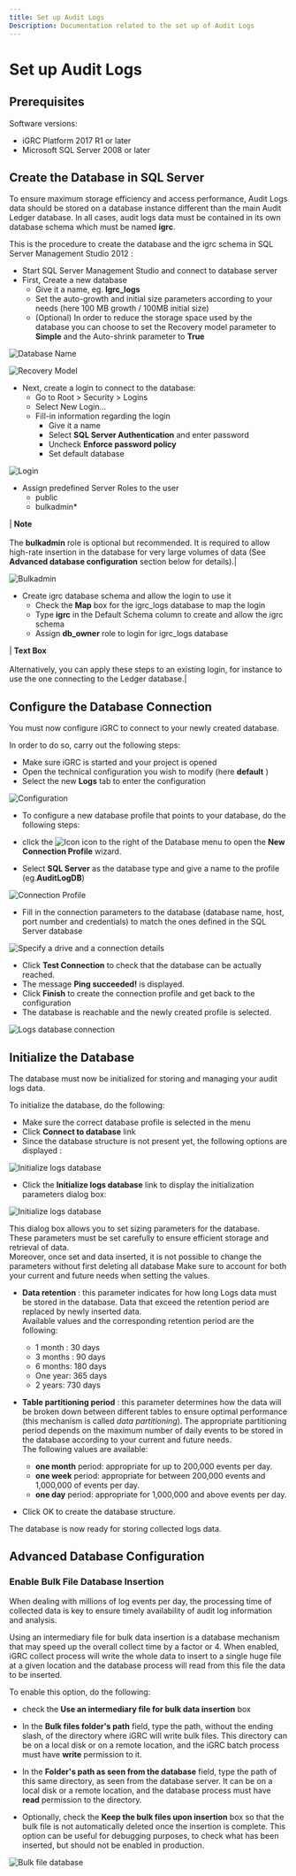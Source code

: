 ```yaml
---
title: Set up Audit Logs
Description: Documentation related to the set up of Audit Logs
---
```


# Set up Audit Logs

## Prerequisites

Software versions:

- iGRC Platform 2017 R1 or later
- Microsoft SQL Server 2008 or later

## Create the Database in SQL Server

To ensure maximum storage efficiency and access performance, Audit Logs data should be stored on a database instance different than the main Audit Ledger database. In all cases, audit logs data must be contained in its own database schema which must be named **igrc**.

This is the procedure to create the database and the igrc schema in SQL Server Management Studio 2012 :

- Start SQL Server Management Studio and connect to database server
- First, Create a new database
  - Give it a name, eg. **Igrc\_logs**
  - Set the auto-growth and initial size parameters according to your needs (here 100 MB growth / 100MB initial size)
  - (Optional) In order to reduce the storage space used by the database you can choose to set the Recovery model parameter to **Simple** and the Auto-shrink parameter to **True**  

![Database Name](../audit-logs/images/01.png "Database Name")

![Recovery Model](../audit-logs/images/02.png "Recovery Model")

  - Next, create a login to connect to the database:
    - Go to Root \> Security \> Logins
    - Select New Login...
    - Fill-in information regarding the login
      - Give it a name
      - Select **SQL Server Authentication** and enter password
      - Uncheck **Enforce password policy**
      - Set default database

![Login](../audit-logs/images/04.png "Login")

- Assign predefined Server Roles to the user
  - public
  - bulkadmin\*



| **Note** <br><br> The **bulkadmin** role is optional but recommended. It is required to allow high-rate insertion in the database for very large volumes of data (See **Advanced database configuration**  section below for details).|

![Bulkadmin](../audit-logs/images/05.png "Bulkadmin")

- Create igrc database schema and allow the login to use it
  - Check the **Map** box for the igrc\_logs database to map the login
  - Type **igrc** in the Default Schema column to create and allow the igrc schema
  - Assign **db\_owner** role to login for igrc\_logs database  

| **Text Box** <br><br> Alternatively, you can apply these steps to an existing login, for instance to use the one connecting to the Ledger database.|

## Configure the Database Connection

You must now configure iGRC to connect to your newly created database.   

In order to do so, carry out the following steps:

- Make sure iGRC is started and your project is opened
- Open the technical configuration you wish to modify (here **default** )
- Select the new **Logs** tab to enter the configuration

![Configuration](../audit-logs/images/11.png "Configuration")

- To configure a new database profile that points to your database, do the following steps:

- click the ![Icon](../audit-logs/images/112B.png "Icon") icon to the right of the Database menu to open the **New Connection Profile** wizard.
- Select **SQL Server** as the database type and give a name to the profile (eg.**AuditLogDB**)

![Connection Profile](../audit-logs/images/12.png "Connection Profile")

- Fill in the connection parameters to the database (database name, host, port number and credentials) to match the ones defined in the SQL Server database

![Specify a drive and a connection details](../audit-logs/images/13.png "Specify a drive and a connection details")

- Click **Test Connection** to check that the database can be actually reached.
- The message **Ping succeeded!** is displayed.
- Click **Finish** to create the connection profile and get back to the configuration
- The database is reachable and the newly created profile is selected.

![Logs database connection](../audit-logs/images/13b.png "Logs database connection")

## Initialize the Database

The database must now be initialized for storing and managing your audit logs data.  

To initialize the database, do the following:  

- Make sure the correct database profile is selected in the menu
- Click **Connect to database** link
- Since the database structure is not present yet, the following options are displayed :

![Initialize logs database](../audit-logs/images/14.png "Initialize logs database")

- Click the **Initialize logs database** link to display the initialization parameters dialog box:

![Initialize logs database](../audit-logs/images/15.png "Initialize logs database")

This dialog box allows you to set sizing parameters for the database.  
These parameters must be set carefully to ensure efficient storage and retrieval of data.  
Moreover, once set and data inserted, it is not possible to change the parameters without first deleting all database
Make sure to account for both your current and future needs when setting the values.

- **Data retention** : this parameter indicates for how long Logs data must be stored in the database. Data that exceed the retention period are replaced by newly inserted data.   
Available values and the corresponding retention period are the following:
  - 1 month : 30 days
  - 3 months : 90 days
  - 6 months: 180 days
  - One year: 365 days
  - 2 years: 730 days      

- **Table partitioning period** : this parameter determines how the data will be broken down between different tables to ensure optimal performance (this mechanism is called _data partitioning_). The appropriate partitioning period depends on the maximum number of daily events to be stored in the database according to your current and future needs.  
The following values are available:
  - **one month** period: appropriate for up to 200,000 events per day.
  - **one week** period: appropriate for between 200,000 events and 1,000,000 of events per day.
  - **one day** period: appropriate for 1,000,000 and above events per day.   

- Click OK to create the database structure.   

The database is now ready for storing collected logs data.

## Advanced Database Configuration

### Enable Bulk File Database Insertion

When dealing with millions of log events per day, the processing time of collected data is key to ensure timely availability of audit log information and analysis.

Using an intermediary file for bulk data insertion is a database mechanism that may speed up the overall collect time by a factor or 4.
When enabled, iGRC collect process will write the whole data to insert to a single huge file at a given location and the database process will read from this file the data to be inserted.

To enable this option, do the following:   

- check the **Use an intermediary file for bulk data insertion** box   

- In the **Bulk files folder's path** field, type the path, without the ending slash, of the directory where iGRC will write bulk files. This directory can be on a local disk or on a remote location, and the iGRC batch process must have **write** permission to it.   

- In the **Folder's path as seen from the database** field, type the path of this same directory, as seen from the database server. It can be on a local disk or a remote location, and the database process must have **read** permission to the directory.  

- Optionally, check the **Keep the bulk files upon insertion** box so that the bulk file is not automatically deleted once the insertion is complete. This option can be useful for debugging purposes, to check what has been inserted, but should not be enabled in production.

![Bulk file database](../audit-logs/images/16.png "Bulk file database")